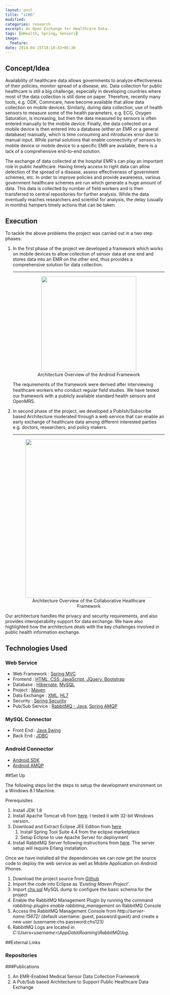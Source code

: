 ```yaml
---
layout: post
title: "iCHS"
modified:
categories: research
excerpt: An Open Exchange for Healthcare Data.
tags: [mHealth, Spring, Sensors]
image:
  feature:
date: 2014-04-15T18:18:43+05:30
---
```


## Concept/Idea

Availability of  healthcare  data  allows  governments to  analyze  effectiveness  of  their  policies,  monitor  spread  of a  disease,  etc.  Data  collection  for  public  healthcare  is  still  a big challenge, especially in developing countries where most of the  data  collection  is  still  done  on  paper.  Therefore,  recently many  tools,  e.g.  ODK,  Commcare,  have  become  available  that allow  data  collection  on  mobile  devices.  Similarly, during  data collection, use of health sensors to measure some of the health parameters, e.g. ECG, Oxygen Saturation, is increasing, but then the data measured by sensors is often entered manually to the mobile  device.  Finally,  the  data  collected  on  a  mobile  device is  then  entered  into  a  database  (either  an  EMR  or  a  general database)  manually,  which  is  time  consuming  and  introduces error due to manual input. While partial solutions that enable connectivity  of  sensors  to  mobile  device  or  mobile  device  to  a speciﬁc EMR are available, there is a lack of a comprehensive end-to-end solution.

The exchange of data collected at the hospital EMR's can play  an  important  role  in  public healthcare. Having timely access to right data can allow detection of  the  spread  of  a  disease,  assess  effectiveness  of  government schemes, etc. In order to improve policies and provide awareness, various government healthcare schemes are run which generate a  huge  amount  of  data.  This  data  is  collected  by  number  of ﬁeld workers and is then transferred to central repositories for further  analysis.  While  the  data  eventually  reaches  researchers and scientist for analysis, the delay (usually in months) hampers timely actions that can be taken.

## Execution

To tackle the above problems the project was carried out in a two step phases:

1. In  the first phase of the project  we  developed a  framework  which  works  on mobile  devices  to  allow  collection  of  sensor  data  at  one  end and  stores data into  an  EMR  on  the  other  end,  thus  provides a comprehensive solution for data collection.
	<hr>
	<figure align="middle">
		<a href="{{ site.url }}/images/r_desg.jpg"><img src="{{ site.url }}/images/r_desg.jpg" height="300" width="300" ></a>
		<figcaption> Architecture Overview of the Android Framework</figcaption>
	</figure>
	The requirements of the  framework  were  derived  after  interviewing  healthcare workers who conduct regular ﬁeld studies. We have tested our framework with a publicly available standard health sensors and OpenMRS.


2. In second phase of the project, we developed a Publish/Subscribe based Architecture moderated through a web service that can enable an early exchange of  healthcare  data  among  different  interested  parties e.g.  doctors,  researchers,  and  policy  makers.  
	<hr>
	<figure align="middle">
		<a href="{{ site.url }}/images/r_pubsubdes.jpg"><img src="{{ site.url }}/images/r_pubsubdes.jpg" height="500" width="500" ></a>
		<figcaption> Architecture Overview of the Collaborative Healthcare Framework</figcaption>
	</figure>
Our  architecture handles  the  privacy  and  security  requirements,  and  also  provides  interoperability  support  for  data  exchange.  We  have  also highlighted  how  the  architecture  deals  with  the  key  challenges involved in public health information exchange.

## Technologies Used

### Web Service

* Web Framework : [Spring MVC](http://docs.spring.io/spring/docs/current/spring-framework-reference/html/mvc.html)
* Frontend : [HTML, CSS, JavaScript, JQuery, Bootstrap](http://www.w3schools.com/)
* Database : [Hibernate](http://docs.jboss.org/hibernate/orm/4.3/manual/en-US/html_single/), [MySQL](https://www.mysql.com/)
* Project  : [Maven](https://maven.apache.org/)
* Data Exchange : [XML](http://www.w3schools.com/), [HL7](http://camel.apache.org/hl7.html)
* Security : [Spring Security](http://projects.spring.io/spring-security/)
* Pub/Sub Service :  [RabbitMQ - Java](https://www.rabbitmq.com/getstarted.html), [Spring AMQP](http://projects.spring.io/spring-amqp/)

### MySQL Connector
* Front End : [Java Swing](http://docs.oracle.com/javase/tutorial/uiswing/)
* Back End : [JDBC](http://docs.oracle.com/javase/tutorial/jdbc/)

### Android Connector
* [Android SDK](https://developer.android.com/training/index.html)
* [Android AMQP](https://www.cloudamqp.com/blog/2014-10-28-rabbitmq-on-android.html)

##Set Up

The following steps list the steps to setup the development environment on a Windows 8.1 Machine.

Prerequisites

1. Install JDK 1.8
2. Install Apache Tomcat v8 from [here](http://tomcat.apache.org/). I tested it with 32-bit Windows version.
3. Download and Extract Eclipse JEE Edition from [here](http://eclipse.org/downloads/)
	1. Install Spring Tool Suite 4.4 from the eclipse marketplace 
	2. Setup Eclipse to use Apache Server for deployment
4. Install RabbitMQ Server following instructions from [here](https://www.rabbitmq.com/install-windows.html). The server setup will require Erlang installation.

Once we have installed all the dependencies we can now get the source code to deploy the web service as well as Mobile Application on Android Phones.

1. Download the project source from [Github](https://github.com/am2990/chs-iiitd)
2. Import the code into Eclipse as *'Existing Maven Project'*.
3. Import [chs.sql]() MySQL dump to configure the basic schema for the project
4. Enable the RabbitMQ Management Plugin by running the command *rabbitmq-plugins enable rabbitmq_management* on RabbitMQ Console 
5. Access the RabbitMQ Management Console from *http://server-name:15672/* (default username: guest, password:guest) and create a new user (username:chs password:chs123)
6. RabbitMQ Logs are located in *C:\Users\<username>\AppData\Roaming\RabbitMQ\log*. 


##External Links

### Repositories


###Publications 
1. An EMR-Enabled Medical Sensor Data Collection Framework
2. A Pub/Sub based Architecture to Support Public Healthcare Data Exchange

